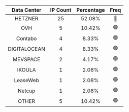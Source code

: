 | Data Center | IP Count | Percentage | Freq |
|:------------:|:--------:|:-----------:|:-----:|
| HETZNER | 25 | 52.08% | 🔴 |
| OVH | 5 | 10.42% | 🟢 |
| Contabo | 4 | 8.33% | 🟢 |
| DIGITALOCEAN | 4 | 8.33% | 🟢 |
| MEVSPACE | 2 | 4.17% | 🟢 |
| IKOULA | 1 | 2.08% | 🟢 |
| LeaseWeb | 1 | 2.08% | 🟢 |
| Netcup | 1 | 2.08% | 🟢 |
| OTHER | 5 | 10.42% | 🟢 |